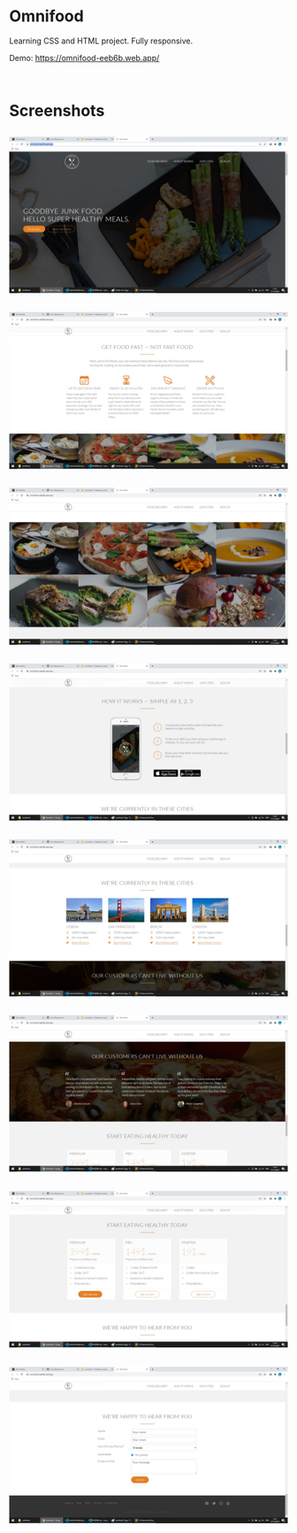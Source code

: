 # Omnifood

Learning CSS and HTML project. Fully responsive.

Demo: https://omnifood-eeb6b.web.app/

<br/>

# Screenshots

## <img src="./readme-images/omnifood-1.jpg"/>

## <img src="./readme-images/omnifood-2.jpg"/>

## <img src="./readme-images/omnifood-3.jpg"/>

## <img src="./readme-images/omnifood-4.jpg"/>

## <img src="./readme-images/omnifood-5.jpg"/>

## <img src="./readme-images/omnifood-6.jpg"/>

## <img src="./readme-images/omnifood-7.jpg"/>

## <img src="./readme-images/omnifood-8.jpg"/>
